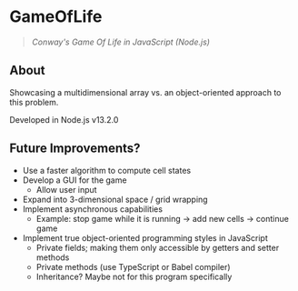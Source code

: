 # GameOfLife #
>_Conway's Game Of Life in JavaScript (Node.js)_

## About ##
Showcasing a multidimensional array vs. an object-oriented approach to this problem.

Developed in Node.js v13.2.0

## Future Improvements? ##
* Use a faster algorithm to compute cell states
* Develop a GUI for the game
  * Allow user input
* Expand into 3-dimensional space / grid wrapping
* Implement asynchronous capabilities
  * Example: stop game while it is running -> add new cells -> continue game
* Implement true object-oriented programming styles in JavaScript
  * Private fields; making them only accessible by getters and setter methods
  * Private methods (use TypeScript or Babel compiler)
  * Inheritance? Maybe not for this program specifically

